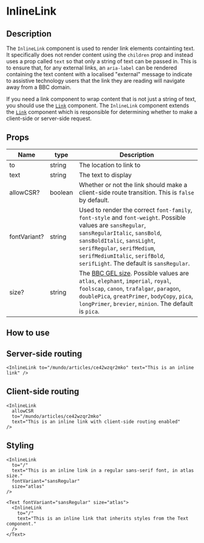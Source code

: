 # InlineLink

## Description

The `InlineLink` component is used to render link elements containting text. It specifically does not render content using the `children` prop and instead uses a prop called `text` so that only a string of text can be passed in. This is to ensure that, for any external links, an `aria-label` can be rendered containing the text content with a localised "external" message to indicate to assistive technology users that the link they are reading will navigate away from a BBC domain.

If you need a link component to wrap content that is not just a string of text, you should use the [`Link`](../Link/README.md) component. The `InlineLink` component extends the [`Link`](../Link/README.md) component which is responsible for determining whether to make a client-side or server-side request.

## Props

| Name         | type    | Description                                                                                                                                                                                                                                                                                         |
| ------------ | ------- | --------------------------------------------------------------------------------------------------------------------------------------------------------------------------------------------------------------------------------------------------------------------------------------------------- |
| to           | string  | The location to link to                                                                                                                                                                                                                                                                             |
| text         | string  | The text to display                                                                                                                                                                                                                                                                                 |
| allowCSR?    | boolean | Whether or not the link should make a client-side route transition. This is `false` by default.                                                                                                                                                                                                     |
| fontVariant? | string  | Used to render the correct `font-family`, `font-style` and `font-weight`. Possible values are `sansRegular`, `sansRegularItalic`, `sansBold`, `sansBoldItalic`, `sansLight`, `serifRegular`, `serifMedium`, `serifMediumItalic`, `serifBold`, `serifLight`. The default is `sansRegular`.           |
| size?        | string  | The [BBC GEL size](https://www.bbc.co.uk/gel/features/typography#type-sizes). Possible values are `atlas`, `elephant`, `imperial`, `royal`, `foolscap`, `canon`, `trafalgar`, `paragon`, `doublePica`, `greatPrimer`, `bodyCopy`, `pica`, `longPrimer`, `brevier`, `minion`. The default is `pica`. |

## How to use

## Server-side routing

```tsx
<InlineLink to="/mundo/articles/ce42wzqr2mko" text="This is an inline link" />
```

## Client-side routing

```tsx
<InlineLink
  allowCSR
  to="/mundo/articles/ce42wzqr2mko"
  text="This is an inline link with client-side routing enabled"
/>
```

## Styling

```tsx
<InlineLink
  to="/"
  text="This is an inline link in a regular sans-serif font, in atlas size."
  fontVariant="sansRegular"
  size="atlas"
/>
```

```tsx
<Text fontVariant="sansRegular" size="atlas">
  <InlineLink
    to="/"
    text="This is an inline link that inherits styles from the Text component."
  />
</Text>
```
